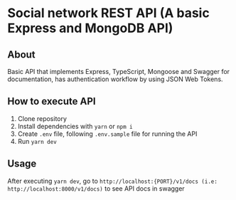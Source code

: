 # Social network REST API (A basic Express and MongoDB API)

## About

Basic API that implements Express, TypeScript, Mongoose and Swagger for documentation, has authentication workflow by using JSON Web Tokens.

## How to execute API

1. Clone repository
2. Install dependencies with `yarn` or `npm i`
3. Create `.env` file, following `.env.sample` file for running the API
4. Run `yarn dev`

## Usage

After executing `yarn dev`, go to `http://localhost:{PORT}/v1/docs (i.e: http://localhost:8000/v1/docs)` to see API docs in swagger
